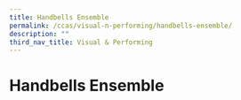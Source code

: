 ```yaml
---
title: Handbells Ensemble
permalink: /ccas/visual-n-performing/handbells-ensemble/
description: ""
third_nav_title: Visual & Performing
---
```

# Handbells Ensemble